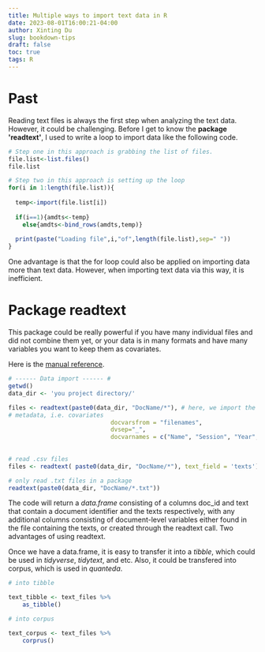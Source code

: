 ```yaml
---
title: Multiple ways to import text data in R
date: 2023-08-01T16:00:21-04:00
author: Xinting Du
slug: bookdown-tips
draft: false
toc: true
tags: R
---
```



# Past
Reading text files is always the first step when analyzing the text data. However, it could be challenging. Before I get to know the **package 'readtext'**, I used to write a loop to import data like the following code.


```r
# Step one in this approach is grabbing the list of files. 
file.list<-list.files()
file.list

# Step two in this approach is setting up the loop
for(i in 1:length(file.list)){
  
  temp<-import(file.list[i])
  
  if(i==1){amdts<-temp}
  	else{amdts<-bind_rows(amdts,temp)}
  
  print(paste("Loading file",i,"of",length(file.list),sep=" "))
}

```
One advantage is that the for loop could also be applied on importing data more than text data. However, when importing text data via this way, it is inefficient.



# Package readtext

This package could be really powerful if you have many individual files and did not combine them yet, or your data is in many formats and have many variables you want to keep them as covariates.

Here is the [manual reference](https://cran.r-project.org/web/packages/readtext/readtext.pdf).


```r
# ------ Data import ------ #
getwd()
data_dir <- 'you project directory/' 

files <- readtext(paste0(data_dir, "DocName/*"), # here, we import the raw files, drawing document metadata from the file names
# metadata, i.e. covariates
                             docvarsfrom = "filenames", 
                             dvsep="_", 
                             docvarnames = c("Name", "Session", "Year", "Actor", "Speech"))
                             
                             
# read .csv files
files <- readtext( paste0(data_dir, "DocName/*"), text_field = 'texts')                

# only read .txt files in a package
readtext(paste0(data_dir, "DocName/*.txt"))                          

```
The code will return a *data.frame* consisting of a columns doc_id and text that contain a document identifier and the texts respectively, with any additional columns consisting of document-level variables either found in the file containing the texts, or created through the readtext call.
Two advantages of using readtext. 

Once we have a data.frame, it is easy to transfer it into a *tibble*, which could be used in *tidyverse*, *tidytext*, and etc. 
Also, it could be transfered into corpus, which is used in *quanteda*.

```r
# into tibble

text_tibble <- text_files %>% 
	as_tibble()

# into corpus

text_corpus <- text_files %>%
	corprus()
```


